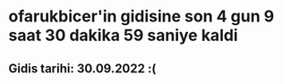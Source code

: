 # ofarukbicer'in gidisine son 4 gun 9 saat 30 dakika 59 saniye kaldi

## Gidis tarihi: 30.09.2022 :(